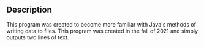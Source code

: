 ## Description

This program was created to become more familiar with Java's methods of writing data to files. This program was created in the fall of 2021 and simply outputs two lines of text.
